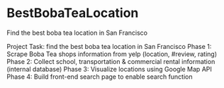 # BestBobaTeaLocation
Find the best boba tea location in San Francisco

Project Task: find the best boba tea location in San Francisco
Phase 1: Scrape Boba Tea shops information from yelp (location, #review, rating)
Phase 2: Collect school, transportation & commercial rental information (internal database) 
Phase 3: Visualize locations using Google Map API
Phase 4: Build front-end search page to enable search function 

